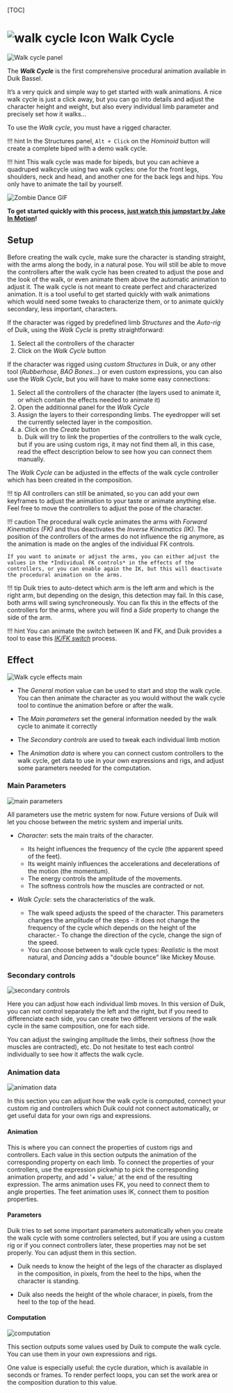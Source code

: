 [TOC]

# ![walk cycle Icon](img\duik-icons\automation\walkcycle-icon-r.png) Walk Cycle

![Walk cycle panel](img\duik-screenshots\S-Rigging\S-Rigging-Automations\WalkCycle.PNG)

The ***Walk Cycle*** is the first comprehensive procedural animation available in Duik Bassel.

It’s a very quick and simple way to get started with walk animations. A nice walk cycle is just a click away, but you can go into details and adjust the character height and weight, but also every individual limb parameter and precisely set how it walks…

To use the *Walk cycle*, you must have a rigged character.

!!! hint
    In the Structures panel, `Alt + Click` on the *Hominoid* button will create a complete biped with a demo walk cycle.

!!! hint
    This walk cycle was made for bipeds, but you can achieve a quadruped walkcycle using two walk cycles: one for the front legs, shoulders, neck and head, and another one for the back legs and hips. You only have to animate the tail by yourself.

![Zombie Dance GIF](img/examples/zombiedancerig.gif)

**To get started quickly with this process, [just watch this jumpstart by Jake In Motion](https://www.youtube.com/watch?v=i63vPXJ00r0)!**

## Setup

Before creating the walk cycle, make sure the character is standing straight, with the arms along the body, in a natural pose.
You will still be able to move the controllers after the walk cycle has been created to adjust the pose and the look of the walk, or even animate them above the automatic animation to adjust it.
The walk cycle is not meant to create perfect and characterized animation. It is a tool useful to get started quickly with walk animations which would need some tweaks to characterize them, or to animate quickly secondary, less important, characters.

If the character was rigged by predefined limb *Structures* and the *Auto-rig* of Duik, using the *Walk Cycle* is pretty straightforward:

1. Select all the controllers of the character
2. Click on the *Walk Cycle* button

If the character was rigged using *custom Structures* in Duik, or any other tool (*Rubberhose*, *BAO Bones*...) or even custom expressions, you can also use the *Walk Cycle*, but you will have to make some easy connections:

1. Select all the controllers of the character (the layers used to animate it, or which contain the effects needed to animate it)
2. Open the additionnal panel for the *Walk Cycle*
3. Assign the layers to their corresponding limbs. The eyedropper will set the currently selected layer in the composition.
4. a. Click on the *Create* button  
    b. Duik will try to link the properties of the controllers to the walk cycle, but if you are using custom rigs, it may not find them all, in this case, read the effect description below to see how you can connect them manually.

The *Walk Cycle* can be adjusted in the effects of the walk cycle controller which has been created in the composition.

!!! tip
    All controllers can still be animated, so you can add your own keyframes to adjust the animation to your taste or animate anything else. Feel free to move the controllers to adjust the pose of the character.

!!! caution
    The procedural walk cycle animates the arms with *Forward Kinematics (FK)* and thus deactivates the *Inverse Kinematics (IK)*. The position of the controllers of the armes do not influence the rig anymore, as the animation is made on the angles of the individual FK controls.

    If you want to animate or adjust the arms, you can either adjust the values in the *Individual FK controls* in the effects of the controllers, or you can enable again the IK, but this will deactivate the procedural animation on the arms.
    
!!! tip
    Duik tries to auto-detect which arm is the left arm and which is the right arm, but depending on the design, this detection may fail. In this case, both arms will swing synchroneously.
    You can fix this in the effects of the controllers for the arms, where you will find a *Side* property to change the side of the arm.

!!! hint
    You can animate the switch between IK and FK, and Duik provides a tool to ease this [*IK/FK switch*](ik-fk-switch.md) process.


## Effect

![Walk cycle effects main](img\duik-screenshots\S-Rigging\S-Rigging-Automations\Walkcycle-effectsmain.PNG)

- The *General motion* value can be used to start and stop the walk cycle. You can then animate the character as you would without the walk cycle tool to continue the animation before or after the walk.

- The *Main parameters* set the general information needed by the walk cycle to animate it correctly

- The *Secondary controls* are used to tweak each individual limb motion

- The *Animation data* is where you can connect custom controllers to the walk cycle, get data to use in your own expressions and rigs, and adjust some parameters needed for the computation.

### Main Parameters

![main parameters](img\duik-screenshots\S-Rigging\S-Rigging-Automations\Walkcycle-effects-detail\mainparameters.png)

All parameters use the metric system for now. Future versions of Duik will let you choose between the metric system and imperial units.

- *Character*: sets the main traits of the character.

    - Its height influences the frequency of the cycle (the apparent speed of the feet).
    - Its weight mainly influences the accelerations and decelerations of the motion (the momentum).
    - The energy controls the amplitude of the movements.
    - The softness controls how the muscles are contracted or not.

- *Walk Cycle*: sets the characteristics of the walk.

    - The walk speed adjusts the speed of the character. This parameters changes the amplitude of the steps - it does not change the frequency of the cycle which depends on the height of the character.- To change the direction of the cycle, change the sign of the speed.
    - You can choose between to walk cycle types: *Realistic* is the most natural, and *Dancing* adds a "double bounce" like Mickey Mouse.

### Secondary controls

![secondary controls](img\duik-screenshots\S-Rigging\S-Rigging-Automations\Walkcycle-effects-detail\secondarycontrols.png)

Here you can adjust how each individual limb moves. In this version of Duik, you can not control separately the left and the right, but if you need to differenciate each side, you can create two different versions of the walk cycle in the same composition, one for each side.

You can adjust the swinging amplitude the limbs, their softness (how the muscles are contracted), etc. Do not hesitate to test each control individually to see how it affects the walk cycle.

### Animation data

![animation data](img\duik-screenshots\S-Rigging\S-Rigging-Automations\Walkcycle-effects-detail\animationdata.png)

In this section you can adjust how the walk cycle is computed, connect your custom rig and controllers which Duik could not connect automatically, or get useful data for your own rigs and expressions.

#### Animation

This is where you can connect the properties of custom rigs and controllers.
Each value in this section outputs the animation of the corresponding property on each limb.
To connect the properties of your controllers, use the expression pickwhip to pick the corresponding animation property, and add '+ value;' at the end of the resulting expression.
The arms animation uses FK, you need to connect them to angle properties.
The feet animation uses IK, connect them to position properties.

#### Parameters

Duik tries to set some important parameters automatically when you create the walk cycle with some controllers selected, but if you are using a custom rig or if you connect controllers later, these properties may not be set properly. You can adjust them in this section.

- Duik needs to know the height of the legs of the character as displayed in the composition, in pixels, from the heel to the hips, when the character is standing.

- Duik also needs the height of the whole characer, in pixels, from the heel to the top of the head.

#### Computation

![computation](img\duik-screenshots\S-Rigging\S-Rigging-Automations\Walkcycle-effects-detail\computation.png)

This section outputs some values used by Duik to compute the walk cycle. You can use them in your own expressions and rigs.

One value is especially useful: the cycle duration, which is available in seconds or frames. To render perfect loops, you can set the work area or the composition duration to this value.

